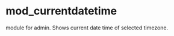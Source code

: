mod_currentdatetime
===================

module for admin. Shows current date time of selected timezone.
